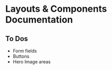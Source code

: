 <h1>Layouts & Components Documentation</h1>
<h2>To Dos</h2>
<ul>
    <li>Form fields</li>
    <li>Buttons</li>
    <li>Hero Image areas</li>
</ul>
